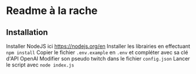 # Readme à la rache

## Installation
Installer NodeJS ici https://nodejs.org/en
Installer les librairies en effectuant `npm install`
Copier le fichier `.env.example` en `.env` et compléter avec sa clé d'API OpenAI
Modifier son pseudo twitch dans le fichier `config.json`
Lancer le script avec `node index.js`
